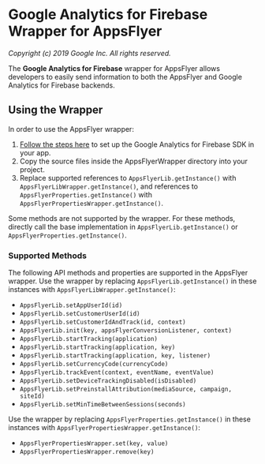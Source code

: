 # Google Analytics for Firebase Wrapper for AppsFlyer

_Copyright (c) 2019 Google Inc. All rights reserved._

The __Google Analytics for Firebase__ wrapper for AppsFlyer allows developers to
easily send information to both the AppsFlyer and Google Analytics for Firebase
backends.

## Using the Wrapper

In order to use the AppsFlyer wrapper:

1.  [Follow the steps here](https://firebase.google.com/docs/analytics/android/start)
    to set up the Google Analytics for Firebase SDK in your app.
2.  Copy the source files inside the AppsFlyerWrapper directory into your
    project.
3.  Replace supported references to `AppsFlyerLib.getInstance()` with
    `AppsFlyerLibWrapper.getInstance()`, and references to
    `AppsFlyerProperties.getInstance()` with
    `AppsFlyerPropertiesWrapper.getInstance()`.

Some methods are not supported by the wrapper. For these methods, directly call
the base implementation in `AppsFlyerLib.getInstance()` or
`AppsFlyerProperties.getInstance()`.

### Supported Methods

The following API methods and properties are supported in the AppsFlyer wrapper.
Use the wrapper by replacing `AppsFlyerLib.getInstance()` in these instances
with `AppsFlyerLibWrapper.getInstance()`:

*   `AppsFlyerLib.setAppUserId(id)`
*   `AppsFlyerLib.setCustomerUserId(id)`
*   `AppsFlyerLib.setCustomerIdAndTrack(id, context)`
*   `AppsFlyerLib.init(key, appsFlyerConversionListener, context)`
*   `AppsFlyerLib.startTracking(application)`
*   `AppsFlyerLib.startTracking(application, key)`
*   `AppsFlyerLib.startTracking(application, key, listener)`
*   `AppsFlyerLib.setCurrencyCode(currencyCode)`
*   `AppsFlyerLib.trackEvent(context, eventName, eventValue)`
*   `AppsFlyerLib.setDeviceTrackingDisabled(isDisabled)`
*   `AppsFlyerLib.setPreinstallAttribution(mediaSource, campaign, siteId)`
*   `AppsFlyerLib.setMinTimeBetweenSessions(seconds)`

Use the wrapper by replacing `AppsFlyerProperties.getInstance()` in these
instances with `AppsFlyerPropertiesWrapper.getInstance()`:

*   `AppsFlyerPropertiesWrapper.set(key, value)`
*   `AppsFlyerPropertiesWrapper.remove(key)`
